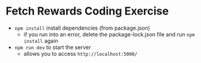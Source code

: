 # Fetch Rewards Coding Exercise
- `npm install` install dependencies (from package.json)
  - if you run into an error, delete the package-lock.json file and run `npm install` again
- `npm run dev` to start the server
  - allows you to access `http://localhost:5000/`